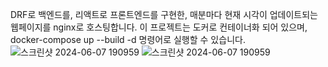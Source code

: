 DRF로 백엔드를, 리액트로 프론트엔드를 구현한, 매분마다 현재 시각이 업데이트되는 웹페이지를 nginx로 호스팅합니다. 이 프로젝트는 도커로 컨테이너화 되어 있으며, docker-compose up --build -d 명령어로 실행할 수 있습니다.![스크린샷 2024-06-07 190959](https://github.com/hangilzzang/harmonic_pattern_finder/assets/104988924/0d3904e4-bfb8-405f-a0ff-a23fc2fec873)
![스크린샷 2024-06-07 190959](https://github.com/hangilzzang/harmonic_pattern_finder/assets/104988924/0fe57843-3dd7-497f-b1e8-63810a96e7a0)
